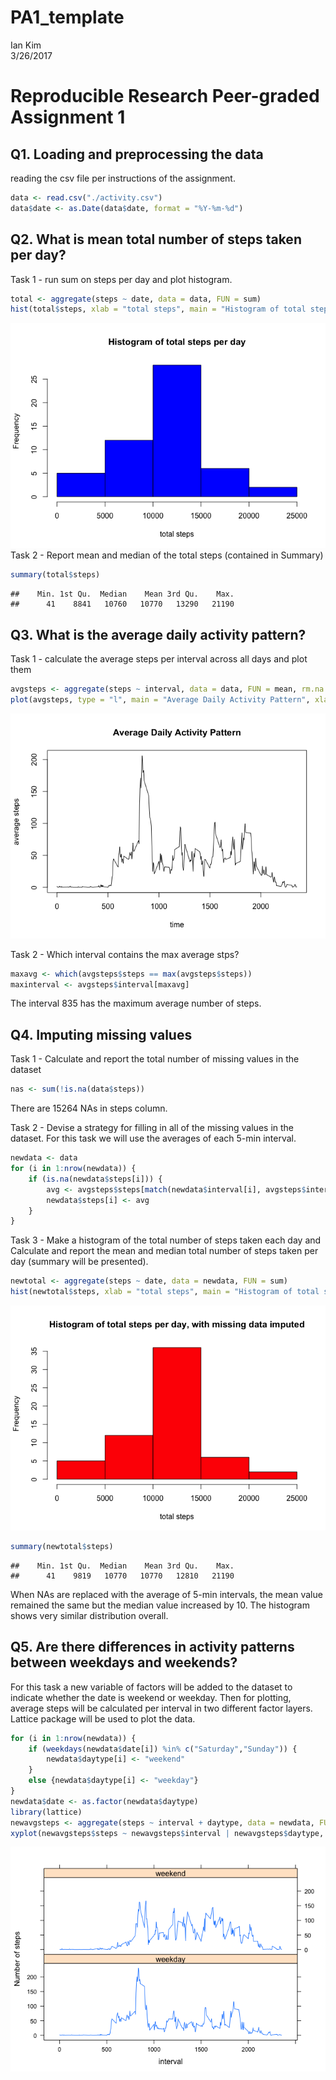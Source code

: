 # PA1_template
Ian Kim  
3/26/2017  
# Reproducible Research Peer-graded Assignment 1


## Q1. Loading and preprocessing the data
reading the csv file per instructions of the assignment.

```r
data <- read.csv("./activity.csv")
data$date <- as.Date(data$date, format = "%Y-%m-%d")
```

## Q2. What is mean total number of steps taken per day?
Task 1 - run sum on steps per day and plot histogram. 

```r
total <- aggregate(steps ~ date, data = data, FUN = sum)
hist(total$steps, xlab = "total steps", main = "Histogram of total steps per day", col = "blue")
```

![](PA1_template_files/figure-html/histogram1-1.png)<!-- -->
Task 2 - Report mean and median of the total steps (contained in Summary)

```r
summary(total$steps)
```

```
##    Min. 1st Qu.  Median    Mean 3rd Qu.    Max. 
##      41    8841   10760   10770   13290   21190
```

## Q3. What is the average daily activity pattern?
Task 1 - calculate the average steps per interval across all days and plot them

```r
avgsteps <- aggregate(steps ~ interval, data = data, FUN = mean, rm.na = TRUE)
plot(avgsteps, type = "l", main = "Average Daily Activity Pattern", xlab = "time", ylab = "average steps")
```

![](PA1_template_files/figure-html/avgsteps_interval-1.png)<!-- -->

Task 2 - Which interval contains the max average stps?

```r
maxavg <- which(avgsteps$steps == max(avgsteps$steps))
maxinterval <- avgsteps$interval[maxavg]
```
The interval 835 has the maximum average number of steps.

## Q4. Imputing missing values
Task 1 - Calculate and report the total number of missing values in the dataset

```r
nas <- sum(!is.na(data$steps))
```
There are 15264 NAs in steps column.

Task 2 - Devise a strategy for filling in all of the missing values in the dataset. For this task we will use the averages of each 5-min interval.

```r
newdata <- data
for (i in 1:nrow(newdata)) {
    if (is.na(newdata$steps[i])) {
        avg <- avgsteps$steps[match(newdata$interval[i], avgsteps$interval)]
        newdata$steps[i] <- avg
    }
}
```

Task 3 - Make a histogram of the total number of steps taken each day and Calculate and report the mean and median total number of steps taken per day (summary will be presented).

```r
newtotal <- aggregate(steps ~ date, data = newdata, FUN = sum)
hist(newtotal$steps, xlab = "total steps", main = "Histogram of total steps per day, with missing data imputed", col = "red")
```

![](PA1_template_files/figure-html/newdatahiso-1.png)<!-- -->


```r
summary(newtotal$steps)
```

```
##    Min. 1st Qu.  Median    Mean 3rd Qu.    Max. 
##      41    9819   10770   10770   12810   21190
```

When NAs are replaced with the average of 5-min intervals, the mean value remained the same but the median value increased by 10. The histogram shows very similar distribution overall. 

## Q5. Are there differences in activity patterns between weekdays and weekends?
For this task a new variable of factors will be added to the dataset to indicate whether the date is weekend or weekday. Then for plotting, average steps will be calculated per interval in two different factor layers. Lattice package will be used to plot the data.

```r
for (i in 1:nrow(newdata)) {
    if (weekdays(newdata$date[i]) %in% c("Saturday","Sunday")) {
        newdata$daytype[i] <- "weekend"
    }
    else {newdata$daytype[i] <- "weekday"}
}
newdata$date <- as.factor(newdata$daytype)
library(lattice)
newavgsteps <- aggregate(steps ~ interval + daytype, data = newdata, FUN = "mean")
xyplot(newavgsteps$steps ~ newavgsteps$interval | newavgsteps$daytype, layout = c(1,2), type = "l", xlab = "interval", ylab = "Number of steps")
```

![](PA1_template_files/figure-html/weekdays_vs_weekend-1.png)<!-- -->
